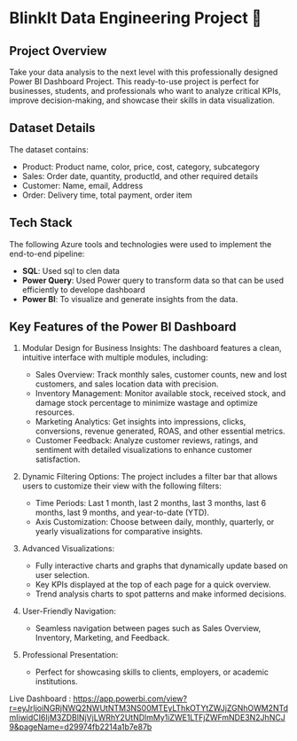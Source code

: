 # BlinkIt Data Engineering Project 🏅

## Project Overview

Take your data analysis to the next level with this professionally designed Power BI Dashboard Project. This ready-to-use project is perfect for businesses, students, and professionals who want to analyze critical KPIs, improve decision-making, and showcase their skills in data visualization.

## Dataset Details

The dataset contains:
- Product: Product name, color, price, cost, category, subcategory
- Sales: Order date, quantity, productId, and other required details
- Customer: Name, email, Address
- Order: Delivery time, total payment, order item

## Tech Stack

The following Azure tools and technologies were used to implement the end-to-end pipeline:
- **SQL**: Used sql to clen data
- **Power Query**: Used Power query to transform data so that can be used efficiently to develope dashboard
- **Power BI**: To visualize and generate insights from the data.

## Key Features of the Power BI Dashboard
1. Modular Design for Business Insights:
    The dashboard features a clean, intuitive interface with multiple modules, including:
    - Sales Overview: Track monthly sales, customer counts, new and lost customers, and sales location data with precision.
    - Inventory Management: Monitor available stock, received stock, and damage stock percentage to minimize wastage and optimize resources.
    - Marketing Analytics: Get insights into impressions, clicks, conversions, revenue generated, ROAS, and other essential metrics.
    - Customer Feedback: Analyze customer reviews, ratings, and sentiment with detailed visualizations to enhance customer satisfaction.

2. Dynamic Filtering Options:
    The project includes a filter bar that allows users to customize their view with the following filters:
    - Time Periods: Last 1 month, last 2 months, last 3 months, last 6 months, last 9 months, and year-to-date (YTD).
    - Axis Customization: Choose between daily, monthly, quarterly, or yearly visualizations for comparative insights.

3. Advanced Visualizations:
    - Fully interactive charts and graphs that dynamically update based on user selection.
    - Key KPIs displayed at the top of each page for a quick overview.
    - Trend analysis charts to spot patterns and make informed decisions.

4. User-Friendly Navigation:
    - Seamless navigation between pages such as Sales Overview, Inventory, Marketing, and Feedback.

5. Professional Presentation:
    - Perfect for showcasing skills to clients, employers, or academic institutions.

Live Dashboard : https://app.powerbi.com/view?r=eyJrIjoiNGRjNWQ2NWUtNTM3NS00MTEyLThkOTYtZWJjZGNhOWM2NTdmIiwidCI6IjM3ZDBlNjVjLWRhY2UtNDlmMy1iZWE1LTFjZWFmNDE3N2JhNCJ9&pageName=d29974fb2214a1b7e87b

